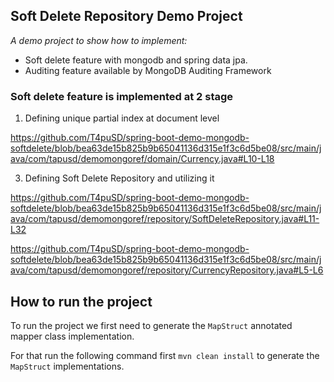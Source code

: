 ## Soft Delete Repository Demo Project
*A demo project to show how to implement:*
* Soft delete feature with mongodb and spring data jpa.
* Auditing feature available by MongoDB Auditing Framework

### Soft delete feature is implemented at 2 stage
1. Defining unique partial index at document level   

https://github.com/T4puSD/spring-boot-demo-mongodb-softdelete/blob/bea63de15b825b9b65041136d315e1f3c6d5be08/src/main/java/com/tapusd/demomongoref/domain/Currency.java#L10-L18   

3. Defining Soft Delete Repository and utilizing it   

https://github.com/T4puSD/spring-boot-demo-mongodb-softdelete/blob/bea63de15b825b9b65041136d315e1f3c6d5be08/src/main/java/com/tapusd/demomongoref/repository/SoftDeleteRepository.java#L11-L32   

https://github.com/T4puSD/spring-boot-demo-mongodb-softdelete/blob/bea63de15b825b9b65041136d315e1f3c6d5be08/src/main/java/com/tapusd/demomongoref/repository/CurrencyRepository.java#L5-L6   

## How to run the project
To run the project we first need to generate the `MapStruct` annotated
mapper class implementation. 

For that run the following command first `mvn clean install` to generate the
`MapStruct` implementations.
